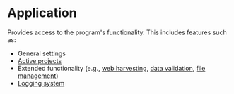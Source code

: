 # Application

Provides access to the program's functionality. This includes features such as:

- General settings
- [Active projects](#getactivestandardproject)
- Extended functionality (e.g., [web harvesting](#downloadfile), [data validation](#checkhtmllinks), [file management](#mergewordlists))
- [Logging system](#logerror)